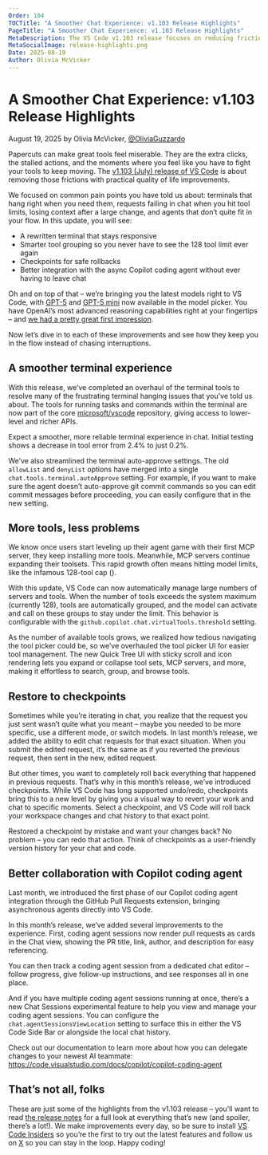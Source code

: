 ```yaml
---
Order: 104
TOCTitle: "A Smoother Chat Experience: v1.103 Release Highlights"
PageTitle: "A Smoother Chat Experience: v1.103 Release Highlights"
MetaDescription: The VS Code v1.103 release focuses on reducing friction for users, with rewriting the terminal tools, adding virtual tools to bypass the 128 tool limit, introducing checkpoints, and more.
MetaSocialImage: release-highlights.png
Date: 2025-08-19
Author: Olivia McVicker
---
```


# A Smoother Chat Experience: v1.103 Release Highlights

August 19, 2025 by Olivia McVicker, [@OliviaGuzzardo](https://twitter.com/oliviaguzzardo)

Papercuts can make great tools feel miserable. They are the extra clicks, the stalled actions, and the moments where you feel like you have to fight your tools to keep moving. The [v1.103 (July) release of VS Code](https://code.visualstudio.com/updates/v1_103) is about removing those frictions with practical quality of life improvements.

We focused on common pain points you have told us about: terminals that hang right when you need them, requests failing in chat when you hit tool limits, losing context after a large change, and agents that don’t quite fit in your flow. In this update, you will see:
- A rewritten terminal that stays responsive
- Smarter tool grouping so you never have to see the 128 tool limit ever again
- Checkpoints for safe rollbacks
- Better integration with the async Copilot coding agent without ever having to leave chat

Oh and on top of that – we’re bringing you the latest models right to VS Code, with [GPT-5](https://github.blog/changelog/2025-08-07-openai-gpt-5-is-now-in-public-preview-for-github-copilot/) and [GPT-5 mini](https://github.blog/changelog/2025-08-13-gpt-5-mini-now-available-in-github-copilot-in-public-preview/) now available in the model picker. You have OpenAI’s most advanced reasoning capabilities right at your fingertips – and [we had a pretty great first impression](https://youtu.be/wqc85X2rpEY).

Now let’s dive in to each of these improvements and see how they keep you in the flow instead of chasing interruptions.

## A smoother terminal experience

With this release, we’ve completed an overhaul of the terminal tools to resolve many of the frustrating terminal hanging issues that you’ve told us about. The tools for running tasks and commands within the terminal are now part of the core [microsoft/vscode](https://github.com/microsoft/vscode) repository, giving access to lower-level and richer APIs.

Expect a smoother, more reliable terminal experience in chat. Initial testing shows a decrease in tool error from 2.4% to just 0.2%.

We’ve also streamlined the terminal auto-approve settings. The old `allowList` and `denyList` options have merged into a single `chat.tools.terminal.autoApprove` setting. For example, if you want to make sure the agent doesn’t auto-approve git commit commands so you can edit commit messages before proceeding, you can easily configure that in the new setting.

<!-- screenshot/gif -->

## More tools, less problems

We know once users start leveling up their agent game with their first MCP server, they keep installing more tools. Meanwhile, MCP servers continue expanding their toolsets. This rapid growth often means hitting model limits, like the infamous 128-tool cap (<!-- TODO: find screenshot of this issue -->).

With this update, VS Code can now automatically manage large numbers of servers and tools. When the number of tools exceeds the system maximum (currently 128), tools are automatically grouped, and the model can activate and call on these groups to stay under the limit. This behavior is configurable with the `github.copilot.chat.virtualTools.threshold` setting.

<!-- screenshot -->

As the number of available tools grows, we realized how tedious navigating the tool picker could be, so we’ve overhauled the tool picker UI for easier tool management. The new Quick Tree UI with sticky scroll and icon rendering lets you expand or collapse tool sets, MCP servers, and more, making it effortless to search, group, and browse tools.

<!-- screenshot -->

## Restore to checkpoints

Sometimes while you’re iterating in chat, you realize that the request you just sent wasn’t quite what you meant – maybe you needed to be more specific, use a different mode, or switch models. In last month’s release, we added the ability to edit chat requests for that exact situation. When you submit the edited request, it’s the same as if you reverted the previous request, then sent in the new, edited request.

<!-- insert screenshot -->

But other times, you want to completely roll back everything that happened in previous requests. That’s why in this month’s release, we’ve introduced checkpoints. While VS Code has long supported undo/redo, checkpoints bring this to a new level by giving you a visual way to revert your work and chat to specific moments. Select a checkpoint, and VS Code will roll back your workspace changes and chat history to that exact point.

<!-- insert gif -->

Restored a checkpoint by mistake and want your changes back? No problem – you can redo that action. Think of checkpoints as a user-friendly version history for your chat and code.

<!-- insert gif -->

## Better collaboration with Copilot coding agent

Last month, we introduced the first phase of our Copilot coding agent integration <!-- TODO: link to Burke’s blogpost --> through the GitHub Pull Requests extension, bringing asynchronous agents directly into VS Code.

In this month’s release, we’ve added several improvements to the experience. First, coding agent sessions now render pull requests as cards in the Chat view, showing the PR title, link, author, and description for easy referencing.

<!-- screenshot -->

You can then track a coding agent session from a dedicated chat editor – follow progress, give follow-up instructions, and see responses all in one place.

<!-- screenshot -->

And if you have multiple coding agent sessions running at once, there’s a new Chat Sessions experimental feature to help you view and manage your coding agent sessions. You can configure the `chat.agentSessionsViewLocation` setting to surface this in either the VS Code Side Bar or alongside the local chat history.

<!-- screenshot -->

Check out our documentation to learn more about how you can delegate changes to your newest AI teammate: https://code.visualstudio.com/docs/copilot/copilot-coding-agent

## That’s not all, folks

These are just some of the highlights from the v1.103 release – you’ll want to read [the release notes](https://aka.ms/VSCodeRelease) for a full look at everything that’s new (and spoiler, there’s a lot!). We make improvements every day, so be sure to install [VS Code Insiders](https://code.visualstudio.com/insiders/) so you’re the first to try out the latest features and follow us on [X](https://x.com/code) so you can stay in the loop. Happy coding!
